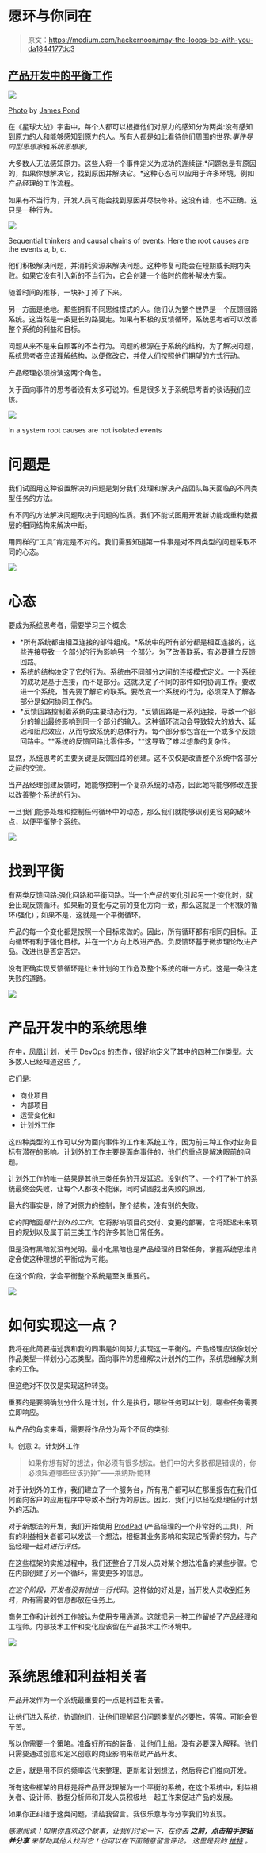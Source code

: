 # 愿环与你同在

> 原文：<https://medium.com/hackernoon/may-the-loops-be-with-you-da1844177dc3>

## [产品开发中的平衡工作](https://hackernoon.com/comm-model-blockchain-8a21c49b2d5d)

![](img/7e160ac1bbd00750c1d2c2d05184ee42.png)

[Photo](https://unsplash.com/photos/XO9uCZZaipE) by [James Pond](https://unsplash.com/@lamppidotco)

在《星球大战》宇宙中，每个人都可以根据他们对原力的感知分为两类:没有感知到原力的人和能够感知到原力的人。所有人都是如此看待他们周围的世界:*事件导向型思想家*和*系统思想家*。

大多数人无法感知原力。这些人将一个事件定义为成功的连续链:*问题总是有原因的，如果你想解决它，找到原因并解决它。*这种心态可以应用于许多环境，例如产品经理的工作流程。

如果有不当行为，开发人员可能会找到原因并尽快修补。这没有错，也不正确。这只是一种行为。

![](img/38b5dea96108cd63818540f278894f24.png)

Sequential thinkers and causal chains of events. Here the root causes are the events a, b, c.

他们积极解决问题，并消耗资源来解决问题。这种修复可能会在短期或长期内失败。如果它没有引入新的不当行为，它会创建一个临时的修补解决方案。

随着时间的推移，一块补丁掉了下来。

另一方面是绝地。那些拥有不同思维模式的人。他们认为整个世界是一个反馈回路系统。这当然是一条更长的路要走。如果有积极的反馈循环，系统思考者可以改善整个系统的利益和目标。

问题从来不是来自顾客的不当行为。问题的根源在于系统的结构，为了解决问题，系统思考者应该理解结构，以便修改它，并使人们按照他们期望的方式行动。

产品经理必须扮演这两个角色。

关于面向事件的思考者没有太多可说的。但是很多关于系统思考者的谈话我们应该。

![](img/a2fd8f4e33317f6cc06f7e49761fd99f.png)

In a system root causes are not isolated events

# 问题是

我们试图用这种设置解决的问题是划分我们处理和解决产品团队每天面临的不同类型任务的方法。

有不同的方法解决问题取决于问题的性质。我们不能试图用开发新功能或重构数据层的相同结构来解决中断。

用同样的“工具”肯定是不对的。我们需要知道第一件事是对不同类型的问题采取不同的心态。

![](img/8867f64e09268149abd852d251e0def9.png)

# 心态

要成为系统思考者，需要学习三个概念:

*   *所有系统都由相互连接的部件组成。*系统中的所有部分都是相互连接的，这些连接导致一个部分的行为影响另一个部分。为了改善联系，有必要建立反馈回路。
*   系统的结构决定了它的行为。系统由不同部分之间的连接模式定义。一个系统的成功是基于连接，而不是部分。这就决定了不同的部件如何协调工作。要改进一个系统，首先要了解它的联系。要改变一个系统的行为，必须深入了解各部分是如何协同工作的。
*   *反馈回路控制着系统的主要动态行为。*反馈回路是一系列连接，导致一个部分的输出最终影响到同一个部分的输入。这种循环流动会导致较大的放大、延迟和阻尼效应，从而导致系统的总体行为。每个部分都包含在一个或多个反馈回路中。**系统的反馈回路比零件多，**这导致了难以想象的复杂性。

显然，系统思考的主要关键是反馈回路的创建。这不仅仅是改善整个系统中各部分之间的交流。

当产品经理创建反馈时，她能够控制一个复杂系统的动态，因此她将能够修改连接以改善整个系统的行为。

一旦我们能够处理和控制任何循环中的动态，那么我们就能够识别更容易的破坏点，以便平衡整个系统。

![](img/daafec431c3773d23fb9c1ef44455add.png)

# 找到平衡

有两类反馈回路:强化回路和平衡回路。当一个产品的变化引起另一个变化时，就会出现反馈循环。如果新的变化与之前的变化方向一致，那么这就是一个积极的循环(强化)；如果不是，这就是一个平衡循环。

产品的每一个变化都是按照一个目标来做的。因此，所有循环都有相同的目标。正向循环有利于强化目标，并在一个方向上改进产品。负反馈环基于微步理论改进产品。改进也是否定否定。

没有正确实现反馈循环是让未计划的工作危及整个系统的唯一方式。这是一条注定失败的道路。

![](img/5dec01616e42e461e92d4625053da795.png)

# 产品开发中的系统思维

在[中，凤凰计划](https://www.amazon.com/Phoenix-Project-DevOps-Helping-Business/dp/0988262592)，关于 DevOps 的杰作，很好地定义了其中的四种工作类型。大多数人已经知道这些了。

它们是:

*   商业项目
*   内部项目
*   运营变化和
*   计划外工作

这四种类型的工作可以分为面向事件的工作和系统工作，因为前三种工作对业务目标有潜在的影响。计划外的工作主要是面向事件的，他们的重点是解决眼前的问题。

计划外工作的唯一结果是其他三类任务的开发延迟。没别的了。一个打了补丁的系统最终会失败，让每个人都夜不能寐，同时试图找出失败的原因。

最大的事实是，除了对原力的控制，整个结构，没有别的失败。

它的阴暗面*是计划外的工作*。它将影响项目的交付、变更的部署，它将延迟未来项目的规划以及属于前三类工作的许多其他日常任务。

但是没有黑暗就没有光明。最小化黑暗也是产品经理的日常任务，掌握系统思维肯定会使这种理想的平衡成为可能。

在这个阶段，学会平衡整个系统是至关重要的。

![](img/95cc7fa7cf09715b30a0ff8c0c083729.png)

# 如何实现这一点？

我将在此简要描述我和我的同事是如何努力实现这一平衡的。产品经理应该像划分作品类型一样划分心态类型。面向事件的思维解决计划外的工作，系统思维解决剩余的工作。

但这绝对不仅仅是实现这种转变。

重要的是要明确划分什么是计划，什么是执行，哪些任务可以计划，哪些任务需要立即响应。

从产品的角度来看，需要将作品分为两个不同的类别:

1。创意
2。计划外工作

> 如果你想有好的想法，你必须有很多想法。他们中的大多数都是错误的，你必须知道哪些应该扔掉”——莱纳斯·鲍林

对于计划外的工作，我们建立了一个服务台，所有用户都可以在那里报告在我们任何面向客户的应用程序中导致不当行为的原因。因此，我们可以轻松处理任何计划外的活动。

对于新想法的开发，我们开始使用 [ProdPad](https://www.prodpad.com/) (产品经理的一个非常好的工具)，所有的利益相关者都可以发送一个想法，根据其业务影响和实现它所需的努力，与产品经理一起对*进行评估。*

在这些框架的实施过程中，我们还整合了开发人员对某个想法准备的某些步骤。它在内部创建了另一个循环，需要更多的信息。

*在这个阶段，开发者没有抛出一行代码*。这样做的好处是，当开发人员收到任务时，所有需要的信息都放在任务上。

商务工作和计划外工作被认为使用专用通道。这就把另一种工作留给了产品经理和工程师。内部技术工作和变化应该留在产品技术工作环境中。

![](img/98b19010119bf58c1d220b2e9236e739.png)

# 系统思维和利益相关者

产品开发作为一个系统最重要的一点是利益相关者。

让他们进入系统，协调他们，让他们理解区分问题类型的必要性，等等。可能会很辛苦。

所以你需要一个策略。准备好所有的装备，让他们上船。没有必要深入解释。他们只需要通过创意和定义创意的商业影响来帮助产品开发。

之后，就是用不同的频率迭代来整理、更新和计划想法，然后将它们推向开发。

所有这些框架的目标是将产品开发理解为一个平衡的系统，在这个系统中，利益相关者、设计师、数据分析师和开发人员积极地一起工作来促进产品的发展。

如果你正纠结于这类问题，请给我留言。我很乐意与你分享我们的发现。

*感谢阅读！如果你喜欢这个故事，让我们讨论一下，在你去* ***之前，点击拍手按钮*** ***并分享*** *来帮助其他人找到它！也可以在下面随意留言评论。
这里是我的* [*推特*](https://twitter.com/NoCountry4Old) *。*
